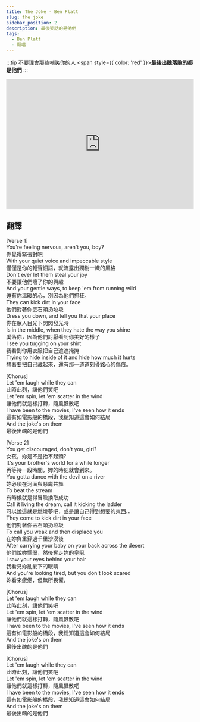 ```yaml
---
title: The Joke - Ben Platt
slug: the joke
sidebar_position: 2
description: 最後笑話的是他們
tags:
  - Ben Platt
  - 翻唱
---
```


:::tip 不要理會那些嘲笑你的人
<span style={{ color: 'red' }}><b>最後出醜落敗的都是他們</b></span>
:::

<iframe width="100%" height="350" src="https://www.youtube.com/embed/QEtpGLnQrFE" title="YouTube video player" frameborder="0" allow="accelerometer; autoplay; clipboard-write; encrypted-media; gyroscope; picture-in-picture; web-share" allowfullscreen></iframe>

## 翻譯 
[Verse 1]  
You're feeling nervous, aren't you, boy?  
你覺得緊張對吧  
With your quiet voice and impeccable style  
僅僅是你的輕聲細語，就流露出獨樹一幟的風格  
Don't ever let them steal your joy  
不要讓他們壞了你的興趣  
And your gentle ways, to keep 'em from running wild  
還有你溫暖的心，別因為他們抓狂。  
They can kick dirt in your face  
他們對著你丟石頭扔垃圾  
Dress you down, and tell you that your place  
你在眾人目光下閃閃發光時  
Is in the middle, when they hate the way you shine  
奚落你，因為他們討厭看到你美好的樣子  
I see you tugging on your shirt  
我看到你用衣服把自己遮遮掩掩  
Trying to hide inside of it and hide how much it hurts  
想著要把自己藏起來，還有那一道道刻骨銘心的傷痕。

[Chorus]  
Let 'em laugh while they can  
此時此刻，讓他們笑吧  
Let 'em spin, let 'em scatter in the wind  
讓他們就這樣打轉，隨風飄散吧  
I have been to the movies, I've seen how it ends  
這有如電影般的橋段，我總知道這會如何結局  
And the joke's on them  
最後出醜的是他們

[Verse 2]  
You get discouraged, don't you, girl?  
女孩，妳是不是抬不起頭?  
It's your brother's world for a while longer  
再等待一段時間，妳的時刻就會到來。  
You gotta dance with the devil on a river  
妳必須在河面與惡魔共舞  
To beat the stream  
有時候就是得冒險換取成功  
Call it living the dream, call it kicking the ladder  
可以說這就是燃燒夢吧，或是讓自己得到想要的東西...  
They come to kick dirt in your face  
他們對著你丟石頭扔垃圾  
To call you weak and then displace you  
在妳負重穿過千里沙漠後  
After carrying your baby on your back across the desert  
他們說妳懦弱，然後奪走妳的皇冠  
I saw your eyes behind your hair  
我看見妳亂髮下的眼睛  
And you're looking tired, but you don't look scared  
妳看來疲憊，但無所畏懼。

[Chorus]  
Let 'em laugh while they can  
此時此刻，讓他們笑吧  
Let 'em spin, let 'em scatter in the wind  
讓他們就這樣打轉，隨風飄散吧  
I have been to the movies, I've seen how it ends  
這有如電影般的橋段，我總知道這會如何結局  
And the joke's on them  
最後出醜的是他們

[Chorus]  
Let 'em laugh while they can  
此時此刻，讓他們笑吧  
Let 'em spin, let 'em scatter in the wind  
讓他們就這樣打轉，隨風飄散吧  
I have been to the movies, I've seen how it ends  
這有如電影般的橋段，我總知道這會如何結局  
And the joke's on them  
最後出醜的是他們

